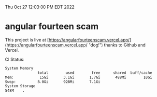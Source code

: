 Thu Oct 27 12:03:00 PM EDT 2022

# angular fourteen scam


This project is live at [https://angularfourteenscam.vercel.app/](https://angularfourteenscam.vercel.app/ "dog!") thanks to Github and Vercel.

CI Status: 

```bash
System Memory
               total        used        free      shared  buff/cache   available
Mem:            15Gi       3.1Gi       1.7Gi       488Mi        10Gi        11Gi
Swap:          8.0Gi       928Mi       7.1Gi
System Storage
548M	.
```
